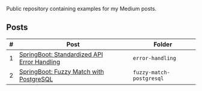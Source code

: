 Public repository containing examples for my Medium posts.

## Posts
| #  | Post | Folder |
| ------------- | ------------- | ------------- |
| 1  | [SpringBoot: Standardized API Error Handling]()  | `error-handling` |
| 2  | [SpringBoot: Fuzzy Match with PostgreSQL]()  | `fuzzy-match-postgresql` |
